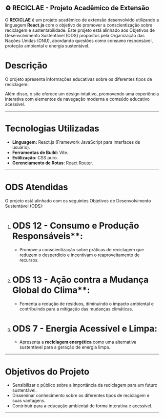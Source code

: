 

## ♻️ RECICLAE - Projeto Acadêmico de Extensão
O **RECICLAE** é um projeto acadêmico de extensão desenvolvido utilizando a linguagem **React.js** com o objetivo de promover a conscientização sobre reciclagem e sustentabilidade. Este projeto está alinhado aos Objetivos de Desenvolvimento Sustentável (ODS) propostos pela Organização das Nações Unidas (ONU), abordando questões como consumo responsável, proteção ambiental e energia sustentável.

# Descrição
O projeto apresenta informações educativas sobre os diferentes tipos de reciclagem:

Além disso, o site oferece um design intuitivo, promovendo uma experiência interativa com elementos de navegação moderna e conteúdo educativo acessível.

---

# Tecnologias Utilizadas
- **Linguagem:** React.js (Framework JavaScript para interfaces de usuário).
- **Ferramentas de Build:** Vite.
- **Estilização:** CSS puro.
- **Gerenciamento de Rotas:** React Router.

---

# ODS Atendidas
O projeto está alinhado com os seguintes Objetivos de Desenvolvimento Sustentável (ODS):

1. # ODS 12 - Consumo e Produção Responsáveis**:
   - Promove a conscientização sobre práticas de reciclagem que reduzem o desperdício e incentivam o reaproveitamento de recursos.

2. # ODS 13 - Ação contra a Mudança Global do Clima**:
   - Fomenta a redução de resíduos, diminuindo o impacto ambiental e contribuindo para a mitigação das mudanças climáticas.

3. # ODS 7 - Energia Acessível e Limpa:
   - Apresenta a **reciclagem energética** como uma alternativa sustentável para a geração de energia limpa.

---

# Objetivos do Projeto
- Sensibilizar o público sobre a importância da reciclagem para um futuro sustentável.
- Disseminar conhecimento sobre os diferentes tipos de reciclagem e suas vantagens.
- Contribuir para a educação ambiental de forma interativa e acessível.

---

